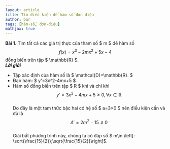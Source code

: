 ```yaml
---
layout: article
title: Tìm điều kiện để hàm số đơn điệu
author: bar
tags: [hàm-số, đơn-điệu]
mathjax: true
---
```

**Bài 1.** Tìm tất cả các giá trị thực của tham số $ m $ để hàm số $$ f(x)=x^3-2mx^2+5x-4$$ đồng biến trên tập $ \mathbb{R} $.  
***Lời giải***
* Tập xác định của hàm số là $ \mathcal{D}=\mathbb{R}. $
* Đạo hàm: $ y'=3x^2-4mx+5 $
* Hàm số đồng biến trên tập $ R $ khi và chỉ khi  
$$y'=3x^2-4mx+5 \geq 0, \forall x\in \mathbb{R}$$  
Do đây là một tam thức bậc hai có hệ số $ a=3>0 $ nên điều kiện cần và đủ là  
$$\Delta'=2m^2-15 \leq 0$$  
Giải bất phương trình này, chúng ta có đáp số $ m\in \left[-\sqrt{\frac{15}{2}};\sqrt{\frac{15}{2}}\right]$.